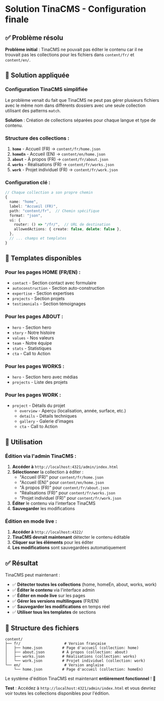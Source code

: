 # Solution TinaCMS - Configuration finale

## ✅ Problème résolu

**Problème initial** : TinaCMS ne pouvait pas éditer le contenu car il ne trouvait pas les collections pour les fichiers dans `content/fr/` et `content/en/`.

## 🔧 Solution appliquée

### **Configuration TinaCMS simplifiée**

Le problème venait du fait que TinaCMS ne peut pas gérer plusieurs fichiers avec le même nom dans différents dossiers avec une seule collection utilisant des patterns `match`.

**Solution** : Création de collections séparées pour chaque langue et type de contenu.

### **Structure des collections** :

1. **`home`** - Accueil (FR) → `content/fr/home.json`
2. **`homeEn`** - Accueil (EN) → `content/en/home.json`
3. **`about`** - À propos (FR) → `content/fr/about.json`
4. **`works`** - Réalisations (FR) → `content/fr/works.json`
5. **`work`** - Projet individuel (FR) → `content/fr/work.json`

### **Configuration clé** :

```typescript
// Chaque collection a son propre chemin
{
  name: "home",
  label: "Accueil (FR)",
  path: "content/fr",  // Chemin spécifique
  format: "json",
  ui: {
    router: () => "/fr/",  // URL de destination
    allowedActions: { create: false, delete: false },
  },
  // ... champs et templates
}
```

## 🎯 Templates disponibles

### **Pour les pages HOME (FR/EN)** :
- `contact` - Section contact avec formulaire
- `autoconstruction` - Section auto-construction
- `expertise` - Section expertises
- `projects` - Section projets
- `testimonials` - Section témoignages

### **Pour les pages ABOUT** :
- `hero` - Section hero
- `story` - Notre histoire
- `values` - Nos valeurs
- `team` - Notre équipe
- `stats` - Statistiques
- `cta` - Call to Action

### **Pour les pages WORKS** :
- `hero` - Section hero avec médias
- `projects` - Liste des projets

### **Pour les pages WORK** :
- `project` - Détails du projet
  - `overview` - Aperçu (localisation, année, surface, etc.)
  - `details` - Détails techniques
  - `gallery` - Galerie d'images
  - `cta` - Call to Action

## 🚀 Utilisation

### **Édition via l'admin TinaCMS** :
1. **Accéder à** `http://localhost:4321/admin/index.html`
2. **Sélectionner** la collection à éditer :
   - "Accueil (FR)" pour `content/fr/home.json`
   - "Accueil (EN)" pour `content/en/home.json`
   - "À propos (FR)" pour `content/fr/about.json`
   - "Réalisations (FR)" pour `content/fr/works.json`
   - "Projet individuel (FR)" pour `content/fr/work.json`
3. **Éditer** le contenu via l'interface TinaCMS
4. **Sauvegarder** les modifications

### **Édition en mode live** :
1. **Accéder à** `http://localhost:4322/`
2. **TinaCMS devrait maintenant** détecter le contenu éditable
3. **Cliquer sur les éléments** pour les éditer
4. **Les modifications** sont sauvegardées automatiquement

## ✅ Résultat

TinaCMS peut maintenant :
- ✅ **Détecter toutes les collections** (home, homeEn, about, works, work)
- ✅ **Éditer le contenu** via l'interface admin
- ✅ **Éditer en mode live** sur les pages
- ✅ **Gérer les versions multilingues** (FR/EN)
- ✅ **Sauvegarder les modifications** en temps réel
- ✅ **Utiliser tous les templates** de sections

## 📁 Structure des fichiers

```
content/
├── fr/                    # Version française
│   ├── home.json         # Page d'accueil (collection: home)
│   ├── about.json        # À propos (collection: about)
│   ├── works.json        # Réalisations (collection: works)
│   └── work.json         # Projet individuel (collection: work)
└── en/                    # Version anglaise
    └── home.json         # Page d'accueil (collection: homeEn)
```

Le système d'édition TinaCMS est maintenant **entièrement fonctionnel** ! 🎉

**Test** : Accédez à `http://localhost:4321/admin/index.html` et vous devriez voir toutes les collections disponibles pour l'édition.
